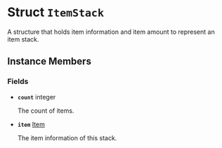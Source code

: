 # Struct <code>ItemStack</code>

A structure that holds item information and item amount to represent an item stack.
## Instance Members
### Fields
- <code><b>count</b></code> integer

  The count of items.
- <code><b>item</b></code> <a href="Item.md">Item</a>

  The item information of this stack.